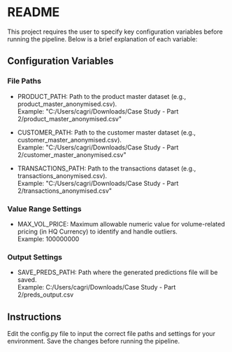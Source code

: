 # README
This project requires the user to specify key configuration variables before running the pipeline. Below is a brief explanation of each variable:

## Configuration Variables

### File Paths
* PRODUCT_PATH: Path to the product master dataset (e.g., product_master_anonymised.csv).
<br /> Example: "C:/Users/cagri/Downloads/Case Study - Part 2/product_master_anonymised.csv"

* CUSTOMER_PATH: Path to the customer master dataset (e.g., customer_master_anonymised.csv).
<br /> Example: "C:/Users/cagri/Downloads/Case Study - Part 2/customer_master_anonymised.csv"

* TRANSACTIONS_PATH: Path to the transactions dataset (e.g., transactions_anonymised.csv).
<br /> Example: "C:/Users/cagri/Downloads/Case Study - Part 2/transactions_anonymised.csv"

### Value Range Settings
* MAX_VOL_PRICE: Maximum allowable numeric value for volume-related pricing (in HQ Currency) to identify and handle outliers.
<br /> Example: 100000000

### Output Settings
* SAVE_PREDS_PATH: Path where the generated predictions file will be saved.
<br /> Example: C:/Users/cagri/Downloads/Case Study - Part 2/preds_output.csv

## Instructions
Edit the config.py file to input the correct file paths and settings for your environment.
Save the changes before running the pipeline.
